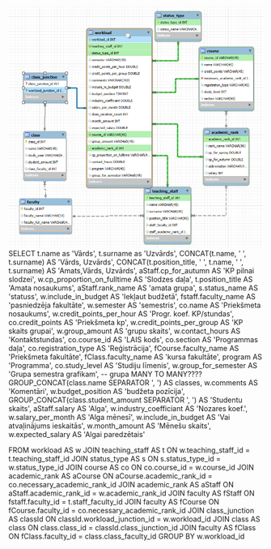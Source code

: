 ![alt text](./images/image.png)
SELECT t.name as 'Vārds',
t.surname as 'Uzvārds',
CONCAT(t.name, ' ', t.surname) AS 'Vārds, Uzvārds',
CONCAT(t.position_title, ' ', t.name, ' ', t.surname) AS 'Amats,Vārds, Uzvārds',
aStaff.cp_for_autumn AS 'KP pilnai slodzei',
w.cp_proportion_on_fulltime AS 'Slodzes daļa',
t.position_title AS 'Amata nosaukums',
aStaff.rank_name AS 'amata grupa',
s.status_name AS 'statuss',
w.include_in_budget AS 'Iekļaut budžetā',
fstaff.faculty_name AS 'pasniedzēja fakultāte',
w.semester AS 'semestris',
co.name AS 'Priekšmeta nosaukums',
w.credit_points_per_hour AS 'Progr. koef. KP/stundas',
co.credit_points AS 'Priekšmeta kp',
w.credit_points_per_group AS 'KP skaits grupai',
w.group_amount AS 'grupu skaits',
w.contact_hours AS 'Kontaktstundas',
co.course_id AS 'LAIS kods',
co.section AS 'Programmas daļa',
co.registration_type AS 'Reģistrācija',
fCourse.faculty_name AS 'Priekšmeta fakultāte',
fClass.faculty_name AS 'kursa fakultāte',
program AS 'Programma',
co.study_level AS 'Studiju līmenis',
w.group_for_semester AS 'Grupa semestra grafikam',
-- grupa MANY TO MANY????
GROUP_CONCAT(class.name SEPARATOR ', ') AS classes,
w.comments AS 'Komentāri',
w.budget_position AS 'budžeta pozīcija',
GROUP_CONCAT(class.student_amount SEPARATOR ', ') AS 'Studentu skaits',
aStaff.salary AS 'Alga',
w.industry_coefficiant AS 'Nozares koef.',
w.salary_per_month AS 'Alga mēnesī',
w.include_in_budget AS 'Vai atvaļinājums ieskaitās',
w.month_amount AS 'Mēnešu skaits',
w.expected_salary AS 'Algai paredzētais'

FROM workload AS w
JOIN teaching_staff AS t ON w.teaching_staff_id = t.teaching_staff_id
JOIN status_type AS s ON s.status_type_id = w.status_type_id
JOIN course AS co ON co.course_id = w.course_id
JOIN academic_rank AS aCourse ON aCourse.academic_rank_id = co.necessary_academic_rank_id
JOIN academic_rank AS aStaff ON aStaff.academic_rank_id = w.academic_rank_id
JOIN faculty AS fStaff ON fstaff.faculty_id = t.staff_faculty_id
JOIN faculty AS fCourse ON fCourse.faculty_id = co.necessary_academic_rank_id
JOIN class_junction AS classId ON classId.workload_junction_id = w.workload_id
JOIN class AS class ON class.class_id = classId.class_junction_id
JOIN faculty AS fClass ON fClass.faculty_id = class.class_faculty_id
GROUP BY
w.workload_id
